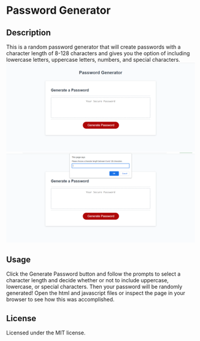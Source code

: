 # Password Generator
## Description
This is a random password generator that will create passwords with a character length of 8-128 characters and gives you the option of including lowercase letters, uppercase letters, numbers, and special characters.
![screenshot](https://github.com/hewman82/Password-Generator/blob/main/PG-Screenshots/Screenshot%20(17).png)
![screenshot](https://github.com/hewman82/Password-Generator/blob/main/PG-Screenshots/Screenshot%20(18).png)
## Usage
Click the Generate Password button and follow the prompts to select a character length and decide whether or not to include uppercase, lowercase, or special characters. Then your password will be randomly generated! Open the html and javascript files or inspect the page in your browser to see how this was accomplished.
## License
Licensed under the MIT license.
